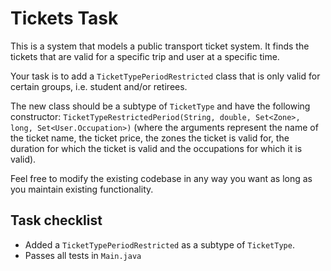 # Tickets Task

This is a system that models a public transport ticket system. It finds the tickets that are valid for a specific trip and user at a specific time.

Your task is to add a `TicketTypePeriodRestricted` class that is only valid for certain groups, i.e. student and/or retirees.

The new class should be a subtype of `TicketType` and have the following constructor: `TicketTypeRestrictedPeriod(String, double, Set<Zone>, long, Set<User.Occupation>)` (where the arguments represent the name of the ticket name, the ticket price, the zones the ticket is valid for, the duration for which the ticket is valid and the occupations for which it is valid).

Feel free to modify the existing codebase in any way you want as long as you maintain existing functionality.

## Task checklist
* Added a `TicketTypePeriodRestricted` as a subtype of `TicketType`.
* Passes all tests in `Main.java`
